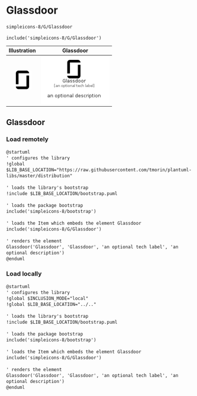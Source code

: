 # Glassdoor


```text
simpleicons-8/G/Glassdoor
```

```text
include('simpleicons-8/G/Glassdoor')
```



| Illustration | Glassdoor |
| :---: | :---: |
| ![illustration for Illustration](../../simpleicons-8/G/Glassdoor.png) | ![illustration for Glassdoor](../../simpleicons-8/G/Glassdoor.Local.png) |




## Glassdoor

### Load remotely
```plantuml
@startuml
' configures the library
!global $LIB_BASE_LOCATION="https://raw.githubusercontent.com/tmorin/plantuml-libs/master/distribution"

' loads the library's bootstrap
!include $LIB_BASE_LOCATION/bootstrap.puml

' loads the package bootstrap
include('simpleicons-8/bootstrap')

' loads the Item which embeds the element Glassdoor
include('simpleicons-8/G/Glassdoor')

' renders the element
Glassdoor('Glassdoor', 'Glassdoor', 'an optional tech label', 'an optional description')
@enduml
```

### Load locally
```plantuml
@startuml
' configures the library
!global $INCLUSION_MODE="local"
!global $LIB_BASE_LOCATION="../.."

' loads the library's bootstrap
!include $LIB_BASE_LOCATION/bootstrap.puml

' loads the package bootstrap
include('simpleicons-8/bootstrap')

' loads the Item which embeds the element Glassdoor
include('simpleicons-8/G/Glassdoor')

' renders the element
Glassdoor('Glassdoor', 'Glassdoor', 'an optional tech label', 'an optional description')
@enduml
```

